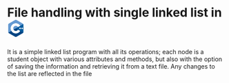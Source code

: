 # File handling with single linked list in <a href="https://www.w3schools.com/cpp/" target="_blank" rel="noreferrer"> <img src="https://raw.githubusercontent.com/devicons/devicon/master/icons/cplusplus/cplusplus-original.svg" alt="cplusplus" width="40" height="40"/> </a>
It is a simple linked list program with all its operations; each node is a student object with various attributes and methods, but also with the option of saving the information and retrieving it from a text file. Any changes to the list are reflected in the file
